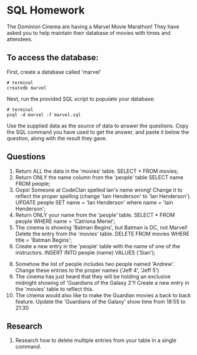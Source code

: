 # SQL Homework

The Dominion Cinema are having a Marvel Movie Marathon! They have asked you to help maintain their database of movies with times and attendees.

## To access the database:

First, create a database called 'marvel'

```
# terminal
createdb marvel
```

Next, run the provided SQL script to populate your database:

```
# terminal
psql -d marvel -f marvel.sql
```

Use the supplied data as the source of data to answer the questions.  Copy the SQL command you have used to get the answer, and paste it below the question, along with the result they gave.

## Questions

1. Return ALL the data in the 'movies' table.
SELECT * FROM movies;
2. Return ONLY the name column from the 'people' table
SELECT name FROM people;
3. Oops! Someone at CodeClan spelled Ian's name wrong! Change it to reflect the proper spelling (change 'Iain Henderson' to 'Ian Henderson').
UPDATE people SET name = 'Ian Henderson' where name = 'Iain Henderson';
4. Return ONLY your name from the 'people' table.
SELECT * FROM people WHERE name = 'Catriona  Meriel';
5. The cinema is showing 'Batman Begins', but Batman is DC, not Marvel! Delete the entry from the 'movies' table.
DELETE FROM movies WHERE title = 'Batman Begins';
6. Create a new entry in the 'people' table with the name of one of the instructors.
INSERT INTO people (name) VALUES ('Sian');
<!-- 7. Craig Morton, has decided to hijack our movie evening, Remove him from the table of people. -->
8. Somehow the list of people includes two people named 'Andrew'. Change these entries to the proper names ('Jeff 4', 'Jeff 5')
9. The cinema has just heard that they will be holding an exclusive midnight showing of 'Guardians of the Galaxy 2'!! Create a new entry in the 'movies' table to reflect this.
10. The cinema would also like to make the Guardian movies a back to back feature. Update the 'Guardians of the Galaxy' show time from 18:55 to 21:30

## Research

1. Research how to delete multiple entries from your table in a single command.
